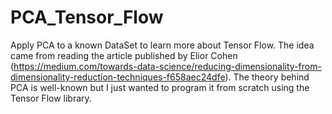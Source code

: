 # PCA_Tensor_Flow
Apply PCA to a known DataSet to learn more about Tensor Flow.
The idea came from reading the article published by Elior Cohen (https://medium.com/towards-data-science/reducing-dimensionality-from-dimensionality-reduction-techniques-f658aec24dfe).
The theory behind PCA is well-known but I just wanted to program it from scratch using the Tensor Flow library.

